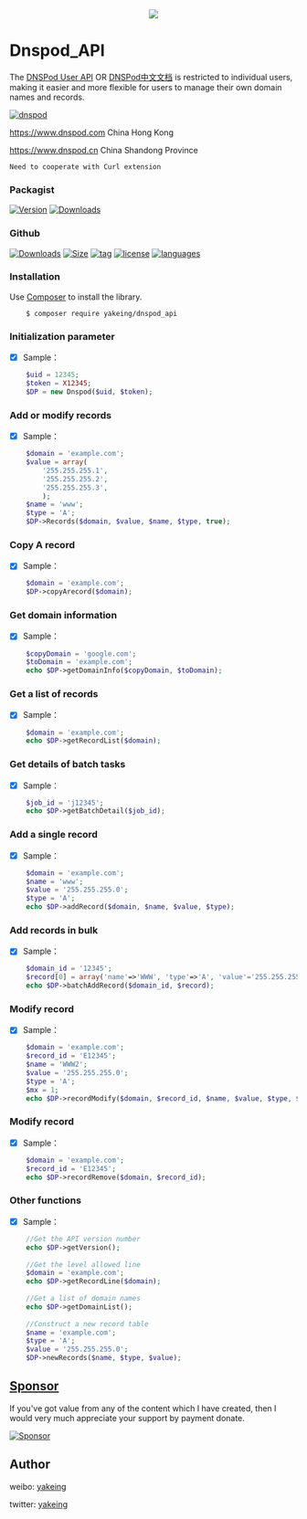 <div align=center><img src="https://raw.githubusercontent.com/yakeing/Dnspod_API/master/Subsidiary/DNSPod.png"/></div>

# Dnspod_API

The [DNSPod User API](https://www.dnspod.com/docs/index.html) OR 
[DNSPod中文文档](https://www.dnspod.cn/docs/index.html) is restricted to individual users, making it easier and more flexible for users to manage their own domain names and records.

 [![dnspod](https://raw.githubusercontent.com/yakeing/Dnspod_API/master/Subsidiary/DNSPod_Logo.png)](https://github.com/yakeing/Dnspod_API)

https://www.dnspod.com China Hong Kong

https://www.dnspod.cn China Shandong Province

`Need to cooperate with Curl extension`

### Packagist

[![Version](http://img.shields.io/packagist/v/yakeing/dnspod_api.svg)](https://github.com/yakeing/Dnspod_API/releases)
[![Downloads](http://img.shields.io/packagist/dt/yakeing/dnspod_api.svg)](https://packagist.org/packages/yakeing/Dnspod_API)

### Github

[![Downloads](https://img.shields.io/github/downloads/yakeing/Dnspod_API/total.svg)](https://github.com/yakeing/Dnspod_API)
[![Size](https://img.shields.io/github/size/yakeing/Dnspod_API/src/dnspod.php.svg)](https://github.com/yakeing/Dnspod_API/blob/master/src/dnspod.php)
[![tag](https://oauth.applinzi.com/Label/tag/v2.5.0/28a745.svg)](https://github.com/yakeing/Dnspod_API/releases)
[![license](https://oauth.applinzi.com/Label/license/MPL-2.0/FE7D37.svg)](https://github.com/yakeing/Dnspod_API/blob/master/LICENSE)
[![languages](https://oauth.applinzi.com/Label/languages/php/007EC6.svg)](https://github.com/yakeing/Dnspod_API/search?l=php)

### Installation

Use [Composer](https://getcomposer.org) to install the library.

```
    $ composer require yakeing/dnspod_api
```

### Initialization parameter

- [x] Sample：
```php
    $uid = 12345;
    $token = X12345;
    $DP = new Dnspod($uid, $token);
```

### Add or modify records

- [x] Sample：
```php
    $domain = 'example.com';
    $value = array(
        '255.255.255.1',
        '255.255.255.2',
        '255.255.255.3',
        );
    $name = 'www';
    $type = 'A';
    $DP->Records($domain, $value, $name, $type, true);
```

### Copy A record

- [x] Sample：
```php
    $domain = 'example.com';
    $DP->copyArecord($domain);
```

### Get domain information

- [x] Sample：
```php
    $copyDomain = 'google.com';
    $toDomain = 'example.com';
    echo $DP->getDomainInfo($copyDomain, $toDomain);
```

### Get a list of records

- [x] Sample：
```php
    $domain = 'example.com';
    echo $DP->getRecordList($domain);
```

### Get details of batch tasks

- [x] Sample：
```php
    $job_id = 'j12345';
    echo $DP->getBatchDetail($job_id);
```

### Add a single record 

- [x] Sample：
```php
    $domain = 'example.com';
    $name = 'www';
    $value = '255.255.255.0';
    $type = 'A';
    echo $DP->addRecord($domain, $name, $value, $type);
```

### Add records in bulk

- [x] Sample：
```php
    $domain_id = '12345';
    $record[0] = array('name'=>'WWW', 'type'=>'A', 'value'='255.255.255.0', 'mx'=>1);
    echo $DP->batchAddRecord($domain_id, $record);
```

### Modify record

- [x] Sample：
```php
    $domain = 'example.com';
    $record_id = 'E12345';
    $name = 'WWW2';
    $value = '255.255.255.0';
    $type = 'A';
    $mx = 1;
    echo $DP->recordModify($domain, $record_id, $name, $value, $type, $mx);
```

### Modify record

- [x] Sample：
```php
    $domain = 'example.com';
    $record_id = 'E12345';
    echo $DP->recordRemove($domain, $record_id);
```


### Other functions

- [x] Sample：
```php
    //Get the API version number
    echo $DP->getVersion();
    
    //Get the level allowed line
    $domain = 'example.com';
    echo $DP->getRecordLine($domain);
    
    //Get a list of domain names
    echo $DP->getDomainList();
    
    //Construct a new record table
    $name = 'example.com';
    $type = 'A';
    $value = '255.255.255.0';
    $DP->newRecords($name, $type, $value);
```

[Sponsor](https://yakeing.tk/Sponsor/)
---
If you've got value from any of the content which I have created, then I would very much appreciate your support by payment donate.

[![Sponsor](https://oauth.applinzi.com/State/heart/Sponsor/EA4AAA.svg)](https://yakeing.tk/Sponsor/)

Author
---

weibo: [yakeing](https://weibo.com/yakeing)

twitter: [yakeing](https://twitter.com/yakeing)
